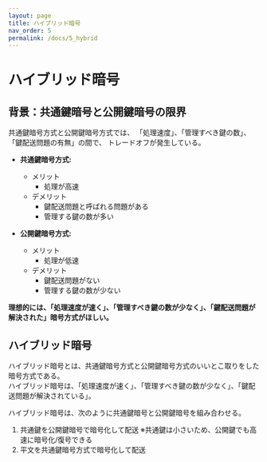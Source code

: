 ```yaml
---
layout: page
title: ハイブリッド暗号
nav_order: 5
permalink: /docs/5_hybrid
---
```


# ハイブリッド暗号
## 背景：共通鍵暗号と公開鍵暗号の限界

共通鍵暗号方式と公開鍵暗号方式では、
「処理速度」、「管理すべき鍵の数」、「鍵配送問題の有無」の間で、
トレードオフが発生している。

- **共通鍵暗号方式:**
  - メリット
    - 処理が高速
  - デメリット
    - 鍵配送問題と呼ばれる問題がある
    - 管理する鍵の数が多い

- **公開鍵暗号方式:**
  - メリット
    - 処理が低速
  - デメリット
    - 鍵配送問題がない
    - 管理する鍵の数が少ない

**理想的には、「処理速度が速く」、「管理すべき鍵の数が少なく」、「鍵配送問題が解決された」暗号方式がほしい。**

## ハイブリッド暗号

ハイブリッド暗号とは、共通鍵暗号方式と公開鍵暗号方式のいいとこ取りをした暗号方式である。  
ハイブリッド暗号は、「処理速度が速く」、「管理すべき鍵の数が少なく」、「鍵配送問題が解決されている」。

ハイブリッド暗号は、次のように共通鍵暗号と公開鍵暗号を組み合わせる。

1. 共通鍵を公開鍵暗号で暗号化して配送
  ※共通鍵は小さいため、公開鍵でも高速に暗号化/復号できる
1. 平文を共通鍵暗号方式で暗号化して配送





